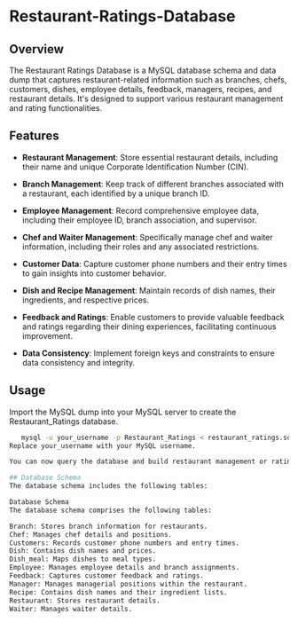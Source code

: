# Restaurant-Ratings-Database
## Overview
The Restaurant Ratings Database is a MySQL database schema and data dump that captures restaurant-related information such as branches, chefs, customers, dishes, employee details, feedback, managers, recipes, and restaurant details. It's designed to support various restaurant management and rating functionalities.

## Features
- **Restaurant Management**: Store essential restaurant details, including their name and unique Corporate Identification Number (CIN).

- **Branch Management**: Keep track of different branches associated with a restaurant, each identified by a unique branch ID.

- **Employee Management**: Record comprehensive employee data, including their employee ID, branch association, and supervisor.

- **Chef and Waiter Management**: Specifically manage chef and waiter information, including their roles and any associated restrictions.

- **Customer Data**: Capture customer phone numbers and their entry times to gain insights into customer behavior.

- **Dish and Recipe Management**: Maintain records of dish names, their ingredients, and respective prices.

- **Feedback and Ratings**: Enable customers to provide valuable feedback and ratings regarding their dining experiences, facilitating continuous improvement.

- **Data Consistency**: Implement foreign keys and constraints to ensure data consistency and integrity.

## Usage
Import the MySQL dump into your MySQL server to create the Restaurant_Ratings database.

```bash
   mysql -u your_username -p Restaurant_Ratings < restaurant_ratings.sql
Replace your_username with your MySQL username.

You can now query the database and build restaurant management or rating applications on top of it.

## Database Schema
The database schema includes the following tables:

Database Schema
The database schema comprises the following tables:

Branch: Stores branch information for restaurants.
Chef: Manages chef details and positions.
Customers: Records customer phone numbers and entry times.
Dish: Contains dish names and prices.
Dish_meal: Maps dishes to meal types.
Employee: Manages employee details and branch assignments.
Feedback: Captures customer feedback and ratings.
Manager: Manages managerial positions within the restaurant.
Recipe: Contains dish names and their ingredient lists.
Restaurant: Stores restaurant details.
Waiter: Manages waiter details.
